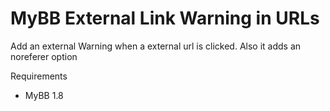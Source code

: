 # MyBB External Link Warning in URLs
Add an external Warning when a external url is clicked. Also it adds an noreferer option 

Requirements
* MyBB 1.8
